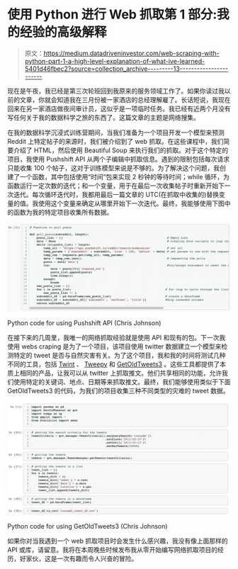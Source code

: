 # 使用 Python 进行 Web 抓取第 1 部分:我的经验的高级解释

> 原文：<https://medium.datadriveninvestor.com/web-scraping-with-python-part-1-a-high-level-explanation-of-what-ive-learned-5401d46fbec2?source=collection_archive---------13----------------------->

现在是午夜，我已经是第三次轮班回到我原来的服务领域工作了。如果你读过我以前的文章，你就会知道我在三月份被一家酒店的总经理解雇了。长话短说，我现在回来在另一家酒店做夜间审计员，这似乎是一项临时任务。我已经有近两个月没有写任何关于我的数据科学之旅的东西了。这篇文章的主题是网络搜集。

在我的数据科学沉浸式训练营期间，当我们准备为一个项目开发一个模型来预测 Reddit 上特定帖子的来源时，我们被介绍到了 web 抓取。在这些课程中，我们简要介绍了 HTML，然后使用 Beautiful Soup 来执行我们的抓取。对于这个特定的项目，我使用 Pushshift API 从两个子编辑中抓取信息。遇到的限制包括每次请求只能收集 100 个帖子，这对于训练模型来说是不够的。为了解决这个问题，我创建了一个函数，其中包括使用“时间”包来实现 2 秒钟的等待时间；while 循环，为函数运行一定次数的迭代；和一个变量，用于在最后一次收集帖子时重新开始下一次迭代。每次循环迭代时，我都用最后一篇文章的 UTC(在抓取中收集的)替换变量的值。我使用这个变量来确定从哪里开始下一次迭代。最终，我能够使用下图中的函数为我的特定项目收集所有数据。

![](img/04a7de13494b8a283ce1e35b223e5edc.png)

Python code for using Pushshift API (Chris Johnson)

在接下来的几周里，我唯一的网络抓取经验就是使用 API 和现有的包。下一次我使用 webs craping 是为了一个项目，该项目使用 twitter 数据建立一个模型来检测特定的 tweet 是否与自然灾害有关。为了这个项目，我和我的时间将测试几种不同的工具，包括 [Twint](https://github.com/twintproject/twint) 、 [Tweepy](https://www.tweepy.org/) 和 [GetOldTweets3](https://pypi.org/project/GetOldTweets3/) 。这些工具都提供了本质上相同的产品，让我可以从 twitter 上抓取推文。他们共享相同的功能，允许我们使用特定的关键词、地点、日期等来抓取推文。最终，我们能够使用类似于下面 GetOldTweets3 的代码，为我们的项目收集三种不同类型的灾难的 tweet 数据。

![](img/ca527129a5a9c423c943d052f8af98bf.png)

Python code for using GetOldTweets3 (Chris Johnson)

如果你对当我遇到一个 web 抓取项目时会发生什么感兴趣，我没有像上面那样的 API 或库，请留意。我将在本周晚些时候发布我从零开始编写网络抓取项目的经历，好家伙，这是一次有趣而令人兴奋的冒险。